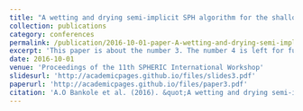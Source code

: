 ```yaml
---
title: "A wetting and drying semi-implicit SPH algorithm for the shallow water equations"
collection: publications
category: conferences
permalink: /publication/2016-10-01-paper-A-wetting-and-drying-semi-implicit-SPH-algorithm-for-the-shallow-water-equations
excerpt: 'This paper is about the number 3. The number 4 is left for future work.'
date: 2016-10-01
venue: 'Proceedings of the 11th SPHERIC International Workshop'
slidesurl: 'http://academicpages.github.io/files/slides3.pdf'
paperurl: 'http://academicpages.github.io/files/paper3.pdf'
citation: 'A.O Bankole et al. (2016). &quot;A wetting and drying semi-implicit SPH algorithm for the shallow water equations.&quot; <i>Proceedings of the 11th SPHERIC International Workshop</i>.'
---
```

